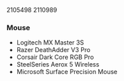 2105498
2110989
### Mouse
- Logitech MX Master 3S
- Razer DeathAdder V3 Pro
- Corsair Dark Core RGB Pro
- SteelSeries Aerox 5 Wireless
- Microsoft Surface Precision Mouse
